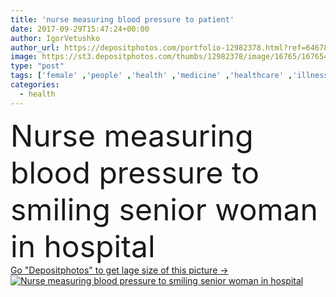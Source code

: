 ```yaml
---
title: 'nurse measuring blood pressure to patient'
date: 2017-09-29T15:47:24+00:00
author: IgorVetushko
author_url: https://depositphotos.com/portfolio-12982378.html?ref=64678756
image: https://st3.depositphotos.com/thumbs/12982378/image/16765/167654776/api_thumb_450.jpg?forcejpeg=true
type: "post"
tags: ['female' ,'people' ,'health' ,'medicine' ,'healthcare' ,'illness' ,'medical' ,'care' ,'european' ,'old' ,'hospital' ,'nurse' ,'stethoscope' ,'measuring' ,'patient' ,'disease' ,'senior' ,'elderly' ,'60s' ,'assistance' ,'sick' ,'clinic' ,'sickness' ,'Medicare' ,'diseased' ,'caucasian women' ,'Grey Hair' ,'nursing home' ,'blood pressure' ,'blood pressure gauge' ,'blood pressure monitor' ,'blood pressure cuff' ]
categories: 
  - health
---
```

<div aling="center">
            <font size="60"> Nurse measuring blood pressure to smiling senior woman in hospital</font>   
</div>
<div>
    <a href='https://depositphotos.com/167654776/stock-photo-nurse-measuring-blood-pressure-to.html?ref=64678756' target=_blank > Go "Depositphotos" to get lage size of this picture ->
        <img href='https://depositphotos.com/167654776/stock-photo-nurse-measuring-blood-pressure-to.html?ref=64678756' src='https://st3.depositphotos.com/12982378/16765/i/950/depositphotos_167654776-stock-photo-nurse-measuring-blood-pressure-to.jpg?forcejpeg=true' alt='Nurse measuring blood pressure to smiling senior woman in hospital' >
    </a>
</div>

